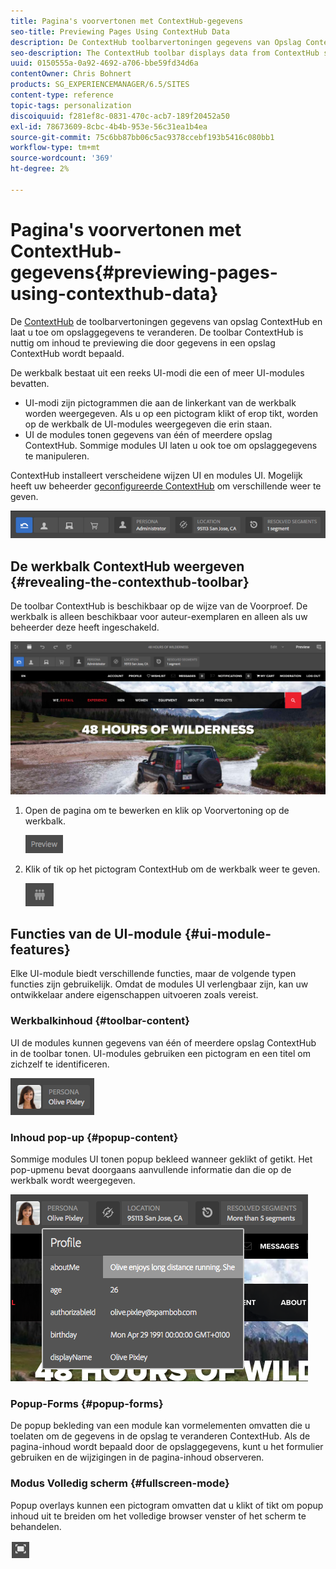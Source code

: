 ```yaml
---
title: Pagina's voorvertonen met ContextHub-gegevens
seo-title: Previewing Pages Using ContextHub Data
description: De ContextHub toolbarvertoningen gegevens van Opslag ContextHub en laat u toe om opslaggegevens te veranderen en is nuttig om inhoud te previewing
seo-description: The ContextHub toolbar displays data from ContextHub stores and enables you to change store data and  is useful for previewing content
uuid: 0150555a-0a92-4692-a706-bbe59fd34d6a
contentOwner: Chris Bohnert
products: SG_EXPERIENCEMANAGER/6.5/SITES
content-type: reference
topic-tags: personalization
discoiquuid: f281ef8c-0831-470c-acb7-189f20452a50
exl-id: 78673609-8cbc-4b4b-953e-56c31ea1b4ea
source-git-commit: 75c6bb87bb06c5ac9378ccebf193b5416c080bb1
workflow-type: tm+mt
source-wordcount: '369'
ht-degree: 2%

---
```


# Pagina&#39;s voorvertonen met ContextHub-gegevens{#previewing-pages-using-contexthub-data}

De [ContextHub](/help/sites-developing/contexthub.md) de toolbarvertoningen gegevens van opslag ContextHub en laat u toe om opslaggegevens te veranderen. De toolbar ContextHub is nuttig om inhoud te previewing die door gegevens in een opslag ContextHub wordt bepaald.

De werkbalk bestaat uit een reeks UI-modi die een of meer UI-modules bevatten.

* UI-modi zijn pictogrammen die aan de linkerkant van de werkbalk worden weergegeven. Als u op een pictogram klikt of erop tikt, worden op de werkbalk de UI-modules weergegeven die erin staan.
* UI de modules tonen gegevens van één of meerdere opslag ContextHub. Sommige modules UI laten u ook toe om opslaggegevens te manipuleren.

ContextHub installeert verscheidene wijzen UI en modules UI. Mogelijk heeft uw beheerder [geconfigureerde ContextHub](/help/sites-developing/ch-configuring.md) om verschillende weer te geven.

![screen_shot_2018-03-23at093446](assets/screen_shot_2018-03-23at093446.png)

## De werkbalk ContextHub weergeven {#revealing-the-contexthub-toolbar}

De toolbar ContextHub is beschikbaar op de wijze van de Voorproef. De werkbalk is alleen beschikbaar voor auteur-exemplaren en alleen als uw beheerder deze heeft ingeschakeld.

![screen_shot_2018-03-23at093730](assets/screen_shot_2018-03-23at093730.png)

1. Open de pagina om te bewerken en klik op Voorvertoning op de werkbalk.

   ![chlimage_1-219](assets/chlimage_1-219.png)

1. Klik of tik op het pictogram ContextHub om de werkbalk weer te geven.

   ![Context Hub](do-not-localize/screen_shot_2018-03-23at093621.png)

## Functies van de UI-module {#ui-module-features}

Elke UI-module biedt verschillende functies, maar de volgende typen functies zijn gebruikelijk. Omdat de modules UI verlengbaar zijn, kan uw ontwikkelaar andere eigenschappen uitvoeren zoals vereist.

### Werkbalkinhoud {#toolbar-content}

UI de modules kunnen gegevens van één of meerdere opslag ContextHub in de toolbar tonen. UI-modules gebruiken een pictogram en een titel om zichzelf te identificeren.

![screen_shot_2018-03-23at093936](assets/screen_shot_2018-03-23at093936.png)

### Inhoud pop-up {#popup-content}

Sommige modules UI tonen popup bekleed wanneer geklikt of getikt. Het pop-upmenu bevat doorgaans aanvullende informatie dan die op de werkbalk wordt weergegeven.

![screen_shot_2018-03-23at094003](assets/screen_shot_2018-03-23at094003.png)

### Popup-Forms {#popup-forms}

De popup bekleding van een module kan vormelementen omvatten die u toelaten om de gegevens in de opslag te veranderen ContextHub. Als de pagina-inhoud wordt bepaald door de opslaggegevens, kunt u het formulier gebruiken en de wijzigingen in de pagina-inhoud observeren.

### Modus Volledig scherm {#fullscreen-mode}

Popup overlays kunnen een pictogram omvatten dat u klikt of tikt om popup inhoud uit te breiden om het volledige browser venster of het scherm te behandelen.

![Volledig scherm](do-not-localize/chlimage_1-18.png)
